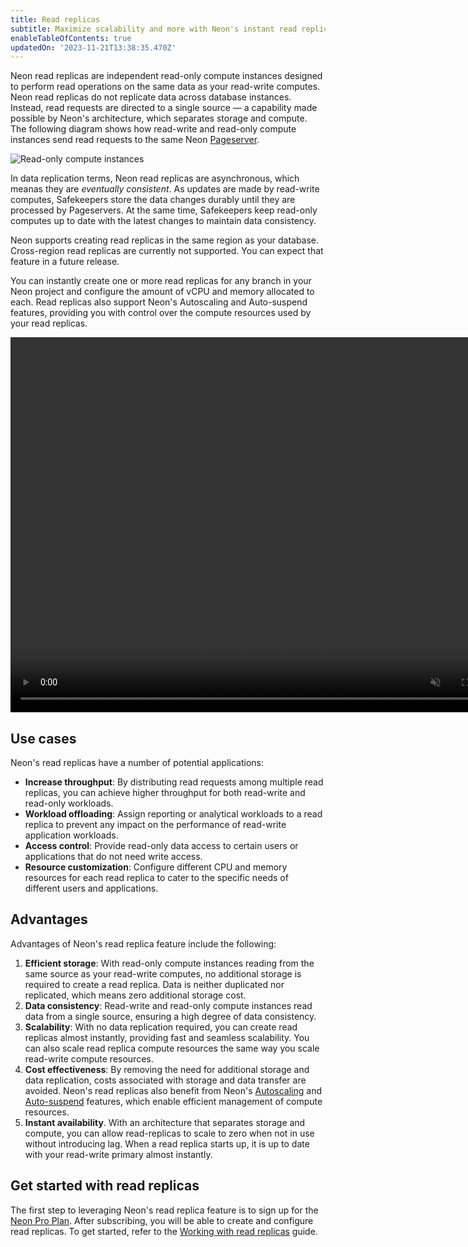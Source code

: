 ```yaml
---
title: Read replicas
subtitle: Maximize scalability and more with Neon's instant read replicas
enableTableOfContents: true
updatedOn: '2023-11-21T13:38:35.470Z'
---
```


Neon read replicas are independent read-only compute instances designed to perform read operations on the same data as your read-write computes. Neon read replicas do not replicate data across database instances. Instead, read requests are directed to a single source — a capability made possible by Neon's architecture, which separates storage and compute. The following diagram shows how read-write and read-only compute instances send read requests to the same Neon [Pageserver](/docs/reference/glossary#pageserver).

![Read-only compute instances](/docs/introduction/read_replicas.png)

In data replication terms, Neon read replicas are asynchronous, which meanas they are _eventually consistent_. As updates are made by read-write computes, Safekeepers store the data changes durably until they are processed by Pageservers. At the same time, Safekeepers keep read-only computes up to date with the latest changes to maintain data consistency.

Neon supports creating read replicas in the same region as your database. Cross-region read replicas are currently not supported. You can expect that feature in a future release.

You can instantly create one or more read replicas for any branch in your Neon project and configure the amount of vCPU and memory allocated to each. Read replicas also support Neon's Autoscaling and Auto-suspend features, providing you with control over the compute resources used by your read replicas.

<video autoPlay playsInline muted loop width="800" height="600">
  <source type="video/mp4" src="/docs/introduction/read_replicas_demo.mp4"/>
</video>

## Use cases

Neon's read replicas have a number of potential applications:

- **Increase throughput**: By distributing read requests among multiple read replicas, you can achieve higher throughput for both read-write and read-only workloads.
- **Workload offloading**: Assign reporting or analytical workloads to a read replica to prevent any impact on the performance of read-write application workloads.
- **Access control**: Provide read-only data access to certain users or applications that do not need write access.
- **Resource customization**: Configure different CPU and memory resources for each read replica to cater to the specific needs of different users and applications.

## Advantages

Advantages of Neon's read replica feature include the following:

1. **Efficient storage**: With read-only compute instances reading from the same source as your read-write computes, no additional storage is required to create a read replica. Data is neither duplicated nor replicated, which means zero additional storage cost.
2. **Data consistency**: Read-write and read-only compute instances read data from a single source, ensuring a high degree of data consistency.
3. **Scalability**: With no data replication required, you can create read replicas almost instantly, providing fast and seamless scalability. You can also scale read replica compute resources the same way you scale read-write compute resources.
4. **Cost effectiveness**: By removing the need for additional storage and data replication, costs associated with storage and data transfer are avoided. Neon's read replicas also benefit from Neon's [Autoscaling](/docs/introduction/autoscaling) and [Auto-suspend](/docs/manage/endpoints#auto-suspend-configuration) features, which enable efficient management of compute resources.
5. **Instant availability**. With an architecture that separates storage and compute, you can allow read-replicas to scale to zero when not in use without introducing lag. When a read replica starts up, it is up to date with your read-write primary almost instantly.

## Get started with read replicas

The first step to leveraging Neon's read replica feature is to sign up for the [Neon Pro Plan](/docs/introduction/pro-plan). After subscribing, you will be able to create and configure read replicas. To get started, refer to the [Working with read replicas](/docs/guides/read-replica-guide) guide.
